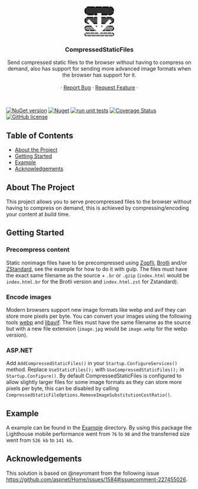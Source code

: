 <p align="center">
  <a href="https://github.com/AnderssonPeter/CompressedStaticFiles">
    <img src="icon.svg" alt="Logo" width="80" height="80">
  </a>

  <h3 align="center">CompressedStaticFiles</h3>

  <p align="center">
    Send compressed static files to the browser without having to compress on demand, also has support for sending more advanced image formats when the browser has support for it.
    <br />
    <br />
    ·
    <a href="https://github.com/AnderssonPeter/CompressedStaticFiles/issues">Report Bug</a>
    ·
    <a href="https://github.com/AnderssonPeter/CompressedStaticFiles/issues">Request Feature</a>
    ·
  </p>
</p>
<br />

[![NuGet version](https://badge.fury.io/nu/CompressedStaticFiles.svg)](https://www.nuget.org/packages/CompressedStaticFiles)
[![Nuget](https://img.shields.io/nuget/dt/CompressedStaticFiles)](https://www.nuget.org/packages/CompressedStaticFiles)
[![run unit tests](https://github.com/AnderssonPeter/CompressedStaticFiles/workflows/run%20unit%20tests/badge.svg)](https://github.com/AnderssonPeter/CompressedStaticFiles/actions?query=workflow%3A%22run+unit+tests%22)
[![Coverage Status](https://coveralls.io/repos/github/AnderssonPeter/CompressedStaticFiles/badge.svg)](https://coveralls.io/github/AnderssonPeter/CompressedStaticFiles)
[![GitHub license](https://img.shields.io/badge/license-Apache%202-blue.svg)](https://raw.githubusercontent.com/AnderssonPeter/CompressedStaticFiles/master/LICENSE)

## Table of Contents
* [About the Project](#about-the-project)
* [Getting Started](#getting-started)
* [Example](#example)
* [Acknowledgements](#acknowledgements)

## About The Project
This project allows you to serve precompressed files to the browser without having to compress on demand, this is achieved by compressing/encoding your content at build time.

## Getting Started

### Precompress content
Static nonimage files have to be precompressed using [Zopfli](https://en.wikipedia.org/wiki/Zopfli), [Brotli](https://en.wikipedia.org/wiki/Brotli) and/or [ZStandard](https://en.wikipedia.org/wiki/Zstd), see the example for how to do it with gulp.
The files must have the exact same filename as the source + `.br` or `.gzip` (`index.html` would be `index.html.br` for the Brotli version and `index.html.zst` for Zstandard).

### Encode images
Modern browsers support new image formats like webp and avif they can store more pixels per byte.
You can convert your images using the following tools [webp](https://developers.google.com/speed/webp/download) and [libavif](https://github.com/AOMediaCodec/libavif).
The files must have the same filename as the source but with a new file extension (`image.jpg` would be `image.webp` for the webp version).

### ASP.NET
Add `AddCompressedStaticFiles()` in your `Startup.ConfigureServices()` method.
Replace `UseStaticFiles();` with `UseCompressedStaticFiles();` in `Startup.Configure()`.
By default CompressedStaticFiles is configured to allow slightly larger files for some image formats as they can store more pixels per byte, this can be disabled by calling `CompressedStaticFileOptions.RemoveImageSubstitutionCostRatio()`.

## Example
A example can be found in the [Example](https://github.com/AnderssonPeter/CompressedStaticFiles/tree/master/Example) directory.
By using this package the Lighthouse mobile performance went from `76` to `98` and the transferred size went from `526 kb` to `141 kb`.

## Acknowledgements
This solution is based on @neyromant from the following issue https://github.com/aspnet/Home/issues/1584#issuecomment-227455026.
